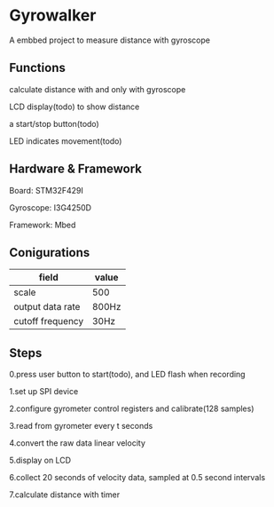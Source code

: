 # Gyrowalker
A embbed project to measure distance with gyroscope
## Functions
calculate distance with and only with gyroscope

LCD display(todo) to show distance

a start/stop button(todo)

LED indicates movement(todo)

## Hardware & Framework
Board: STM32F429I

Gyroscope: I3G4250D

Framework: Mbed

## Conigurations
| field      | value |
| ----------- | ----------- |
| scale   | 500      |
|output data rate | 800Hz|
|cutoff frequency | 30Hz|


## Steps
0.press user button to start(todo), and LED flash when recording

1.set up SPI device

2.configure gyrometer control registers and calibrate(128 samples)

3.read from gyrometer every t seconds

4.convert the raw data linear velocity

5.display on LCD

6.collect 20 seconds of velocity data, sampled at 0.5 second intervals

7.calculate distance with timer

